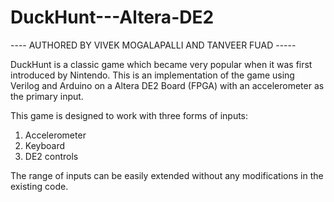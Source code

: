 DuckHunt---Altera-DE2
=====================

---- AUTHORED BY VIVEK MOGALAPALLI AND TANVEER FUAD -----


DuckHunt is a classic game which became very popular when it was first introduced by Nintendo. This is an 
implementation of the game using Verilog and Arduino on a Altera DE2 Board (FPGA) with an accelerometer as the primary input.

This game is designed to work with three forms of inputs:
1. Accelerometer
2. Keyboard
3. DE2 controls

The range of inputs can be easily extended without any modifications in the existing code.
